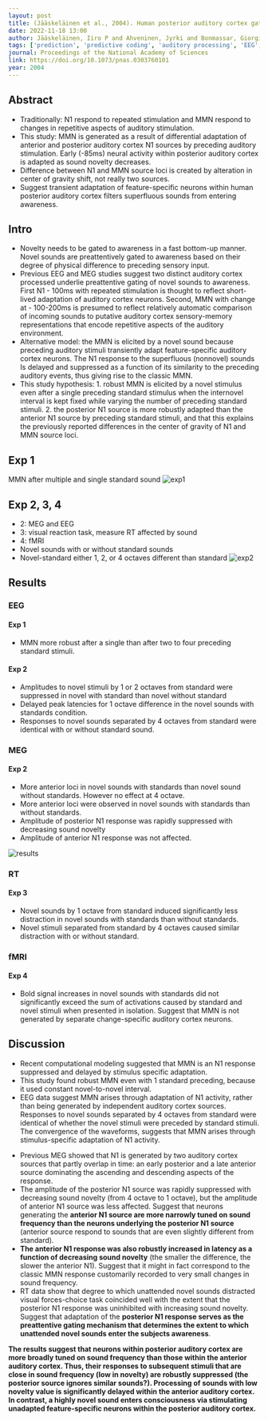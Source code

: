 ```yaml
---
layout: post
title: (Jääskeläinen et al., 2004). Human posterior auditory cortex gates novel sounds to consciousness
date: 2022-11-18 13:00
author: Jääskeläinen, Iiro P and Ahveninen, Jyrki and Bonmassar, Giorgio and Dale, Anders M and Ilmoniemi, Risto J and Levänen, Sari and Lin, Fa-Hsuan and May, Patrick and Melcher, Jennifer and Stufflebeam, Steven
tags: ['prediction', 'predictive coding', 'auditory processing', 'EEG', 'MEG', 'fMRI', 'N1']
journal: Proceedings of the National Academy of Sciences
link: https://doi.org/10.1073/pnas.0303760101
year: 2004
---
```


## Abstract

- Traditionally: N1 respond to repeated stimulation and MMN respond to changes in repetitive aspects of auditory stimulation.
- This study: MMN is generated as a result of differential adaptation of anterior and posterior auditory cortex N1 sources by preceding auditory stimulation. Early (-85ms) neural activity within posterior auditory cortex is adapted as sound novelty decreases.
- Difference between N1 and MMN source loci is created by alteration in center of gravity shift, not really two sources.
- Suggest transient adaptation of feature-specific neurons within human posterior auditory cortex filters superfluous sounds from entering awareness.

## Intro

- Novelty needs to be gated to awareness in a fast bottom-up manner. Novel sounds are preattentively gated to awareness based on their degree of physical difference to preceding sensory input.
- Previous EEG and MEG studies suggest two distinct auditory cortex processed underlie preattentive gating of novel sounds to awareness. First N1 - 100ms with repeated stimulation is thought to reflect short-lived adaptation of auditory cortex neurons. Second, MMN with change at - 100-200ms is presumed to reflect relatively automatic comparison of incoming sounds to putative auditory cortex sensory-memory representations that encode repetitive aspects of the auditory environment. 
- Alternative model: the MMN is elicited by a novel sound because preceding auditory stimuli transiently adapt feature-specific auditory cortex neurons. The N1 response to the superfluous (nonnovel) sounds Is delayed and suppressed as a function of its similarity to the preceding auditory events, thus giving rise to the classic MMN. 
- This study hypothesis: 1. robust MMN is elicited by a novel stimulus even after a single preceding standard stimulus when the internovel interval is kept fixed while varying the number of preceding standard stimuli. 2. the posterior N1 source is more robustly adapted than the anterior N1 source by preceding standard stimuli, and that this explains the previously reported differences in the center of gravity of N1 and MMN source loci. 

## Exp 1
MMN after multiple and single standard sound
![exp1](/img/articles-phd/jaaskelainen-2004-1.png)

## Exp 2, 3, 4 
- 2: MEG and EEG 
- 3: visual reaction task, measure RT affected by sound 
- 4: fMRI
- Novel sounds with or without standard sounds
- Novel-standard either 1, 2, or 4 octaves different than standard
![exp2](/img/articles-phd/jaaskelainen-2004-2.png)

## Results
### EEG
#### Exp 1

- MMN more robust after a single than after two to four preceding standard stimuli.

#### Exp 2

- Amplitudes to novel stimuli by 1 or 2 octaves from standard were suppressed in novel with standard than novel without standard
- Delayed peak latencies for 1 octave difference in the novel sounds with standards condition.
- Responses to novel sounds separated by 4 octaves from standard were identical with or without standard sound. 

### MEG
#### Exp 2

- More anterior loci in novel sounds with standards than novel sound without standards. However no effect at 4 octave.
- More anterior loci were observed in novel sounds with standards than without standards.
- Amplitude of posterior N1 response was rapidly suppressed with decreasing sound novelty
- Amplitude of anterior N1 response was not affected.

![results](/img/articles-phd/jaaskelainen-2004-3.png)

### RT
#### Exp 3

- Novel sounds by 1 octave from standard induced significantly less distraction in novel sounds with standards than without standards. 
- Novel stimuli separated from standard by 4 octaves caused similar distraction with or without standard.

### fMRI 
#### Exp 4

- Bold signal increases in novel sounds with standards did not significantly exceed the sum of activations caused by standard and novel stimuli when presented in isolation. Suggest that MMN is not generated by separate change-specific auditory cortex neurons.

## Discussion

- Recent computational modeling suggested that MMN is an N1 response suppressed and delayed by stimulus specific adaptation.
- This study found robust MMN even with 1 standard preceding, because it used constant novel-to-novel interval.
- EEG data suggest MMN arises through adaptation of N1 activity, rather than being generated by independent auditory cortex sources. Responses to novel sounds separated by 4 octaves from standard were identical of whether the novel stimuli were preceded by standard stimuli. The convergence of the waveforms, suggests that MMN arises through stimulus-specific adaptation of N1 activity.

<p></P>

- Previous MEG showed that N1 is generated by two auditory cortex sources that partly overlap in time: an early posterior and a late anterior source dominating the ascending and descending aspects of the response.
- The amplitude of the posterior N1 source was rapidly suppressed with decreasing sound novelty (from 4 octave to 1 octave), but the amplitude of anterior N1 source was less affected. Suggest that neurons generating the **anterior N1 source are more narrowly tuned on sound frequency than the neurons underlying the posterior N1 source** (anterior source respond to sounds that are even slightly different from standard). 
- **The anterior N1 response was also robustly increased in latency as a function of decreasing sound novelty** (the smaller the difference, the slower the anterior N1). Suggest that it might in fact correspond to the classic MMN response customarily recorded to very small changes in sound frequency. 
- RT data show that degree to which unattended novel sounds distracted visual forces-choice task coincided well with the extent that the posterior N1 response was uninhibited with increasing sound novelty. Suggest that adaptation of the **posterior N1 response serves as the preattentive gating mechanism that determines the extent to which unattended novel sounds enter the subjects awareness**. 

**The results suggest that neurons within posterior auditory cortex are more broadly tuned on sound frequency than those within the anterior auditory cortex. Thus, their responses to subsequent stimuli that are close in sound frequency (low in novelty) are robustly suppressed (the posterior source ignores similar sounds?). Processing of sounds with low novelty value is significantly delayed within the anterior auditory cortex. In contrast, a highly novel sound enters consciousness via stimulating unadapted feature-specific neurons within the posterior auditory cortex.**